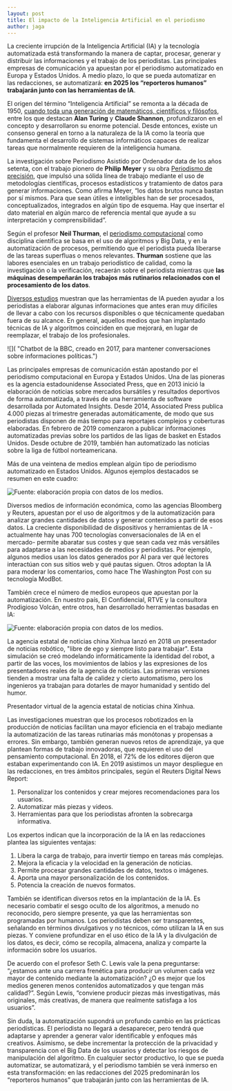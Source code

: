 ```yaml
---
layout: post
title: El impacto de la Inteligencia Artificial en el periodismo
author: jaga
---
```

La creciente irrupción de la Inteligencia Artificial (IA) y la tecnología automatizada está transformando la manera de captar, procesar, generar y distribuir las informaciones y el trabajo de los periodistas. Las principales empresas de comunicación ya apuestan por el periodismo automatizado en Europa y Estados Unidos. A medio plazo, lo que se pueda automatizar en las redacciones, se automatizará: **en 2025 los “reporteros humanos” trabajarán junto con las herramientas de IA**.

El origen del término “Inteligencia Artificial” se remonta a la década de 1950, [cuando toda una generación de matemáticos, científicos y filósofos](http://sitn.hms.harvard.edu/flash/2017/history-artificial-intelligence/), entre los que destacan **Alan Turing** y **Claude Shannon**, profundizaron en el concepto y desarrollaron su enorme potencial. Desde entonces, existe un consenso general en torno a la naturaleza de la IA como la teoría que fundamenta el desarrollo de sistemas informáticos capaces de realizar tareas que normalmente requieren de la inteligencia humana.

La investigación sobre Periodismo Asistido por Ordenador data de los años setenta, con el trabajo pionero de **Philip Meyer** y su obra [Periodismo de precisión](https://www.amazon.es/Precision-Journalism-4th-Reporters-Introduction/dp/0742510883), que impulsó una sólida línea de trabajo mediante el uso de metodologías científicas, procesos estadísticos y tratamiento de datos para generar informaciones. Como afirma Meyer, “los datos brutos nunca bastan por sí mismos. Para que sean útiles e inteligibles han de ser procesados, conceptualizados, integrados en algún tipo de esquema. Hay que insertar el dato material en algún marco de referencia mental que ayude a su interpretación y comprensibilidad”.

Según el profesor **Neil Thurman**, el [periodismo computacional](https://www.taylorfrancis.com/books/e/9781315167497) como disciplina científica se basa en el uso de algoritmos y Big Data, y en la automatización de procesos, permitiendo que el periodista pueda liberarse de las tareas superfluas o menos relevantes. **Thurman** sostiene que las labores esenciales en un trabajo periodístico de calidad, como la investigación o la verificación, recaerán sobre el periodista mientras que **las máquinas desempeñarán los trabajos más rutinarios relacionados con el procesamiento de los datos**. 

[Diversos estudios](https://www.tandfonline.com/doi/abs/10.1080/21670811.2015.1096748) muestran que las herramientas de IA pueden ayudar a los periodistas a elaborar algunas informaciones que antes eran muy difíciles de llevar a cabo con los recursos disponibles o que técnicamente quedaban fuera de su alcance. En general, aquellos medios que han implantado técnicas de IA y algoritmos coinciden en que mejorará, en lugar de reemplazar, el trabajo de los profesionales. 

![]( "Chatbot de la BBC, creado en 2017, para mantener conversaciones sobre informaciones políticas.")

Las principales empresas de comunicación están apostando por el periodismo computacional en Europa y Estados Unidos. Una de las pioneras es la agencia estadounidense Associated Press, que en 2013 inició la elaboración de noticias sobre mercados bursátiles y resultados deportivos de forma automatizada, a través de una herramienta de software desarrollada por Automated Insights. Desde 2014, Associated Press publica 4.000 piezas al trimestre generadas automáticamente, de modo que sus periodistas disponen de más tiempo para reportajes complejos y coberturas elaboradas. En febrero de 2019 comenzaron a publicar informaciones automatizadas previas sobre los partidos de las ligas de basket en Estados Unidos. Desde octubre de 2019, también han automatizado las noticias sobre la liga de fútbol norteamericana.  

Más de una veintena de medios emplean algún tipo de periodismo automatizado en Estados Unidos. Algunos ejemplos destacados se resumen en este cuadro:

![Fuente: elaboración propia con datos de los medios.]()

Diversos medios de información económica, como las agencias Bloomberg y Reuters, apuestan por el uso de algoritmos y de la automatización para analizar grandes cantidades de datos y generar contenidos a partir de esos datos. La creciente disponibilidad de dispositivos y herramientas de IA -actualmente hay unas 700 tecnologías conversacionales de IA en el mercado- permite abaratar sus costes y que sean cada vez más versátiles para adaptarse a las necesidades de medios y periodistas. Por ejemplo, algunos medios usan los datos generados por AI para ver qué lectores interactúan con sus sitios web y qué pautas siguen. Otros adoptan la IA para moderar los comentarios, como hace The Washington Post con su tecnología ModBot.

También crece el número de medios europeos que apuestan por la automatización. En nuestro país, El Confidencial, RTVE y la consultora Prodigioso Volcán, entre otros, han desarrollado herramientas basadas en IA:

![Fuente: elaboración propia con datos de los medios.]()

La agencia estatal de noticias china Xinhua lanzó en 2018 un presentador de noticias robótico, "libre de ego y siempre listo para trabajar". Esta simulación se creó modelando informáticamente la identidad del robot, a partir de las voces, los movimientos de labios y las expresiones de los presentadores reales de la agencia de noticias. Las primeras versiones tienden a mostrar una falta de calidez y cierto automatismo, pero los ingenieros ya trabajan para dotarles de mayor humanidad y sentido del humor.

Presentador virtual de la agencia estatal de noticias china Xinhua.

Las investigaciones muestran que los procesos robotizados en la producción de noticias facilitan una mayor eficiencia en el trabajo mediante la automatización de las tareas rutinarias más monótonas y propensas a errores. Sin embargo, también generan nuevos retos de aprendizaje, ya que plantean formas de trabajo innovadoras, que requieren el uso del pensamiento computacional. En 2018, el 72% de los editores dijeron que estaban experimentando con IA. En 2019 asistimos un mayor despliegue en las redacciones, en tres ámbitos principales, según el Reuters Digital News Report:

1. Personalizar los contenidos y crear mejores recomendaciones para los usuarios.
2. Automatizar más piezas y videos.
3. Herramientas para que los periodistas afronten la sobrecarga informativa.

Los expertos indican que la incorporación de la IA en las redacciones plantea las siguientes ventajas:

1. Libera la carga de trabajo, para invertir tiempo en tareas más complejas.
2. Mejora la eficacia y la velocidad en la generación de noticias.
3. Permite procesar grandes cantidades de datos, textos o imágenes.
4. Aporta una mayor personalización de los contenidos.
5. Potencia la creación de nuevos formatos.

También se identifican diversos retos en la implantación de la IA. Es necesario combatir el sesgo oculto de los algoritmos, a menudo no reconocido, pero siempre presente, ya que las herramientas son programadas por humanos. Los periodistas deben ser transparentes, señalando en términos divulgativos y no técnicos, cómo utilizan la IA en sus piezas. Y conviene profundizar en el uso ético de la IA y la divulgación de los datos, es decir, cómo se recopila, almacena, analiza y comparte la información sobre los usuarios.

De acuerdo con el profesor Seth C. Lewis vale la pena preguntarse: “¿estamos ante una carrera frenética para producir un volumen cada vez mayor de contenido mediante la automatización? ¿O es mejor que los medios generen menos contenidos automatizados y que tengan más calidad?”. Según Lewis, “conviene producir piezas más investigativas, más originales, más creativas, de manera que realmente satisfaga a los usuarios”.

Sin duda, la automatización supondrá un profundo cambio en las prácticas periodísticas. El periodista no llegará a desaparecer, pero tendrá que adaptarse y aprender a generar valor identificable y enfoques más creativos. Asimismo, se debe incrementar la protección de la privacidad y transparencia con el Big Data de los usuarios y detectar los riesgos de manipulación del algoritmo. En cualquier sector productivo, lo que se pueda automatizar, se automatizará, y el periodismo también se verá inmerso en esta transformación: en las redacciones del 2025 predominarán los “reporteros humanos” que trabajarán junto con las herramientas de IA.
